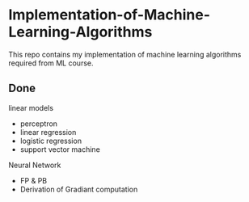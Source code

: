 # Implementation-of-Machine-Learning-Algorithms

This repo contains my implementation of machine learning algorithms required from ML course.

## Done

linear models

- perceptron
- linear regression
- logistic regression
- support vector machine



Neural Network

- FP & PB
- Derivation of Gradiant computation